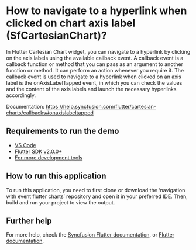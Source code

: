 # How to navigate to a hyperlink when clicked on chart axis label (SfCartesianChart)?

In Flutter Cartesian Chart widget, you can navigate to a hyperlink by clicking on the axis labels using the available callback event. A callback event is a callback function or method that you can pass as an argument to another function or method. It can perform an action whenever you require it. The callback event is used to navigate to a hyperlink when clicked on an axis label is the onAxisLabelTapped event, in which you can check the values and the content of the axis labels and launch the necessary hyperlinks accordingly.

Documentation: https://help.syncfusion.com/flutter/cartesian-charts/callbacks#onaxislabeltapped

## Requirements to run the demo
* [VS Code](https://code.visualstudio.com/download)
* [Flutter SDK v2.0.0+](https://flutter.dev/docs/development/tools/sdk/overview)
* [For more development tools](https://flutter.dev/docs/development/tools/devtools/overview)

## How to run this application
To run this application, you need to first clone or download the ‘navigation with event flutter charts’ repository and open it in your preferred IDE. Then, build and run your project to view the output.

## Further help
For more help, check the [Syncfusion Flutter documentation](https://help.syncfusion.com/flutter/introduction/overview), or
 [Flutter documentation](https://flutter.dev/docs/get-started/install).

